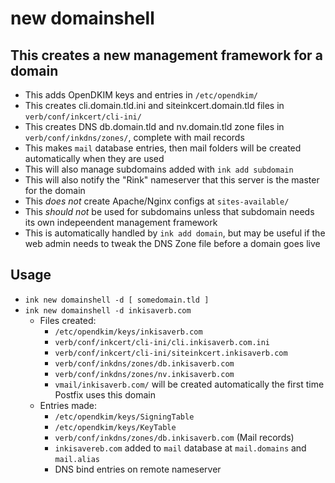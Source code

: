 # new domainshell

## This creates a new management framework for a domain
- This adds OpenDKIM keys and entries in `/etc/opendkim/`
- This creates cli.domain.tld.ini and siteinkcert.domain.tld files in `verb/conf/inkcert/cli-ini/`
- This creates DNS db.domain.tld and nv.domain.tld zone files in `verb/conf/inkdns/zones/`, complete with mail records
- This makes `mail` database entries, then mail folders will be created automatically when they are used
- This will also manage subdomains added with `ink add subdomain`
- This will also notify the "Rink" nameserver that this server is the master for the domain
- This *does not* create Apache/Nginx configs at `sites-available/`
- This *should not* be used for subdomains unless that subdomain needs its own indepeendent management framework
- This is automatically handled by `ink add domain`, but may be useful if the web admin needs to tweak the DNS Zone file before a domain goes live

## Usage
- `ink new domainshell -d [ somedomain.tld ]`
- `ink new domainshell -d inkisaverb.com`
  - Files created:
    - `/etc/opendkim/keys/inkisaverb.com`
    - `verb/conf/inkcert/cli-ini/cli.inkisaverb.com.ini`
    - `verb/conf/inkcert/cli-ini/siteinkcert.inkisaverb.com`
    - `verb/conf/inkdns/zones/db.inkisaverb.com`
    - `verb/conf/inkdns/zones/nv.inkisaverb.com`
    - `vmail/inkisaverb.com/` will be created automatically the first time Postfix uses this domain
  - Entries made:
    - `/etc/opendkim/keys/SigningTable`
    - `/etc/opendkim/keys/KeyTable`
    - `verb/conf/inkdns/zones/db.inkisaverb.com` (Mail records)
    - `inkisavereb.com` added to `mail` database at `mail.domains` and `mail.alias`
    - DNS bind entries on remote nameserver
